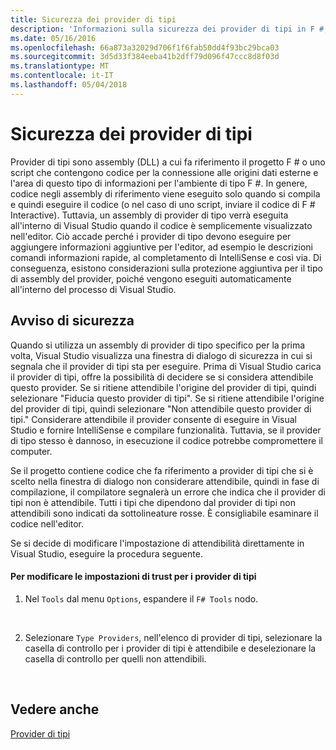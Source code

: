 ```yaml
---
title: Sicurezza dei provider di tipi
description: 'Informazioni sulla sicurezza dei provider di tipi in F #, incluso come modificare le impostazioni di trust per un provider di tipi.'
ms.date: 05/16/2016
ms.openlocfilehash: 66a873a32029d706f1f6fab50dd4f93bc29bca03
ms.sourcegitcommit: 3d5d33f384eeba41b2dff79d096f47ccc8d8f03d
ms.translationtype: MT
ms.contentlocale: it-IT
ms.lasthandoff: 05/04/2018
---
```

# <a name="type-provider-security"></a>Sicurezza dei provider di tipi

Provider di tipi sono assembly (DLL) a cui fa riferimento il progetto F # o uno script che contengono codice per la connessione alle origini dati esterne e l'area di questo tipo di informazioni per l'ambiente di tipo F #. In genere, codice negli assembly di riferimento viene eseguito solo quando si compila e quindi eseguire il codice (o nel caso di uno script, inviare il codice di F # Interactive). Tuttavia, un assembly di provider di tipo verrà eseguita all'interno di Visual Studio quando il codice è semplicemente visualizzato nell'editor. Ciò accade perché i provider di tipo devono eseguire per aggiungere informazioni aggiuntive per l'editor, ad esempio le descrizioni comandi informazioni rapide, al completamento di IntelliSense e così via. Di conseguenza, esistono considerazioni sulla protezione aggiuntiva per il tipo di assembly del provider, poiché vengono eseguiti automaticamente all'interno del processo di Visual Studio.


## <a name="security-warning-dialog"></a>Avviso di sicurezza
Quando si utilizza un assembly di provider di tipo specifico per la prima volta, Visual Studio visualizza una finestra di dialogo di sicurezza in cui si segnala che il provider di tipi sta per eseguire. Prima di Visual Studio carica il provider di tipi, offre la possibilità di decidere se si considera attendibile questo provider. Se si ritiene attendibile l'origine del provider di tipi, quindi selezionare "Fiducia questo provider di tipi". Se si ritiene attendibile l'origine del provider di tipi, quindi selezionare "Non attendibile questo provider di tipi." Considerare attendibile il provider consente di eseguire in Visual Studio e fornire IntelliSense e compilare funzionalità. Tuttavia, se il provider di tipo stesso è dannoso, in esecuzione il codice potrebbe compromettere il computer.

Se il progetto contiene codice che fa riferimento a provider di tipi che si è scelto nella finestra di dialogo non considerare attendibile, quindi in fase di compilazione, il compilatore segnalerà un errore che indica che il provider di tipi non è attendibile. Tutti i tipi che dipendono dal provider di tipi non attendibili sono indicati da sottolineature rosse. È consigliabile esaminare il codice nell'editor.

Se si decide di modificare l'impostazione di attendibilità direttamente in Visual Studio, eseguire la procedura seguente.


#### <a name="to-change-the-trust-settings-for-type-providers"></a>Per modificare le impostazioni di trust per i provider di tipi

1. Nel `Tools` dal menu `Options`, espandere il `F# Tools` nodo.
<br />

2. Selezionare `Type Providers`, nell'elenco di provider di tipi, selezionare la casella di controllo per i provider di tipi è attendibile e deselezionare la casella di controllo per quelli non attendibili.
<br />


## <a name="see-also"></a>Vedere anche
[Provider di tipi](index.md)
